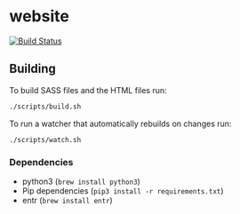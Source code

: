 # website

[![Build Status](https://travis-ci.org/MyelinAI/website.svg?branch=master)](https://travis-ci.org/MyelinAI/website)

## Building

To build SASS files and the HTML files run:

```bash
./scripts/build.sh
```

To run a watcher that automatically rebuilds on changes run:

```
./scripts/watch.sh
```

### Dependencies

- python3 (`brew install python3`)
- Pip dependencies (`pip3 install -r requirements.txt`)
- entr (`brew install entr`)
